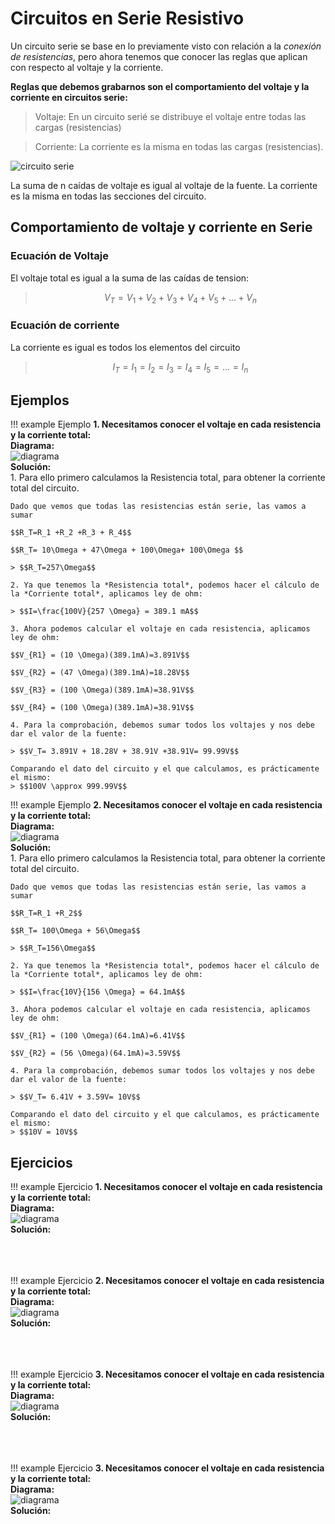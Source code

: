 # Circuitos en Serie Resistivo

Un circuito serie se base en lo previamente visto con relación a la *conexión de resistencias*, pero ahora tenemos que conocer las reglas que aplican con respecto al voltaje y la corriente.

**Reglas que debemos grabarnos son el comportamiento del voltaje y la corriente en circuitos serie:**

> Voltaje: En un circuito serié se distribuye el voltaje entre todas las cargas (resistencias)

> Corriente: La corriente es la misma en todas las cargas (resistencias).

![circuito serie](../assets/Antologia.pdf-249.opt.png)
<figcaption>La suma de n caídas de voltaje es igual al voltaje de la fuente. La corriente es la misma en todas las secciones del circuito.</figcaption>

## Comportamiento de voltaje y corriente en Serie
### Ecuación de Voltaje

El voltaje total es igual a la suma de las caídas de tension:

> $$V_T=V_1+V_2+V_3+V_4+V_5+ ... + V_n$$

### Ecuación de corriente

La corriente es igual es todos los elementos del circuito

> $$I_T=I_1=I_2=I_3=I_4=I_5=... =I_n$$

## Ejemplos

!!! example Ejemplo
    **1. Necesitamos conocer el voltaje en cada resistencia y la corriente total:** <br>
    **Diagrama:** <br>
    ![diagrama](../assets/Antologia.pdf-260.opt.png) <br>
    **Solución:**   <br>
    1. Para ello primero calculamos la Resistencia total, para obtener la corriente total del circuito.

    Dado que vemos que todas las resistencias están serie, las vamos a sumar

    $$R_T=R_1 +R_2 +R_3 + R_4$$

    $$R_T= 10\Omega + 47\Omega + 100\Omega+ 100\Omega $$

    > $$R_T=257\Omega$$

    2. Ya que tenemos la *Resistencia total*, podemos hacer el cálculo de la *Corriente total*, aplicamos ley de ohm:

    > $$I=\frac{100V}{257 \Omega} = 389.1 mA$$

    3. Ahora podemos calcular el voltaje en cada resistencia, aplicamos ley de ohm:

    $$V_{R1} = (10 \Omega)(389.1mA)=3.891V$$

    $$V_{R2} = (47 \Omega)(389.1mA)=18.28V$$

    $$V_{R3} = (100 \Omega)(389.1mA)=38.91V$$

    $$V_{R4} = (100 \Omega)(389.1mA)=38.91V$$

    4. Para la comprobación, debemos sumar todos los voltajes y nos debe dar el valor de la fuente:

    > $$V_T= 3.891V + 18.28V + 38.91V +38.91V= 99.99V$$

    Comparando el dato del circuito y el que calculamos, es prácticamente el mismo:
    > $$100V \approx 999.99V$$

!!! example Ejemplo
    **2. Necesitamos conocer el voltaje en cada resistencia y la corriente total:** <br>
    **Diagrama:** <br>
    ![diagrama](../assets/Antologia.pdf-285.opt.png) <br>
    **Solución:**   <br>
    1. Para ello primero calculamos la Resistencia total, para obtener la corriente total del circuito.

    Dado que vemos que todas las resistencias están serie, las vamos a sumar

    $$R_T=R_1 +R_2$$

    $$R_T= 100\Omega + 56\Omega$$

    > $$R_T=156\Omega$$

    2. Ya que tenemos la *Resistencia total*, podemos hacer el cálculo de la *Corriente total*, aplicamos ley de ohm:

    > $$I=\frac{10V}{156 \Omega} = 64.1mA$$

    3. Ahora podemos calcular el voltaje en cada resistencia, aplicamos ley de ohm:

    $$V_{R1} = (100 \Omega)(64.1mA)=6.41V$$

    $$V_{R2} = (56 \Omega)(64.1mA)=3.59V$$

    4. Para la comprobación, debemos sumar todos los voltajes y nos debe dar el valor de la fuente:

    > $$V_T= 6.41V + 3.59V= 10V$$

    Comparando el dato del circuito y el que calculamos, es prácticamente el mismo:
    > $$10V = 10V$$

## Ejercicios

!!! example Ejercicio
    **1. Necesitamos conocer el voltaje en cada resistencia y la corriente total:** <br>
    **Diagrama:** <br>
    ![diagrama](../assets/Antologia.pdf-308.opt.png) <br>
    **Solución:** <br><br><br><br>

!!! example Ejercicio
    **2. Necesitamos conocer el voltaje en cada resistencia y la corriente total:** <br>
    **Diagrama:** <br>
    ![diagrama](../assets/Antologia.pdf-309.opt.png) <br>
    **Solución:** <br><br><br><br>

!!! example Ejercicio
    **3. Necesitamos conocer el voltaje en cada resistencia y la corriente total:** <br>
    **Diagrama:** <br>
    ![diagrama](../assets/Antologia.pdf-310.opt.png) <br>
    **Solución:** <br><br><br><br>

!!! example Ejercicio
    **3. Necesitamos conocer el voltaje en cada resistencia y la corriente total:** <br>
    **Diagrama:** <br>
    ![diagrama](../assets/Antologia.pdf-314.opt.png) <br>
    **Solución:** <br><br><br><br>
